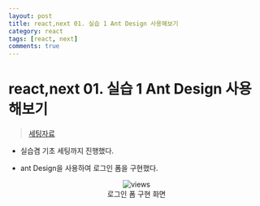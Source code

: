 ```yaml
---
layout: post
title: react,next 01. 실습 1 Ant Design 사용해보기
category: react
tags: [react, next]
comments: true
---
```


# react,next 01. 실습 1 Ant Design 사용해보기

> [세팅자료](https://jungsikjeong.github.io/react/2020/07/08/react-next01/)

- 실습겸 기초 세팅까지 진행했다.

- ant Design을 사용하여 로그인 폼을 구현했다.

<center>
 <figure>
 <img src="https://media.vlpt.us/images/wndtlr1024/post/b1ea3445-b5e9-47af-97fe-fffd73bd2b3e/image.png" alt="views">
 <figcaption>로그인 폼 구현 화면</figcaption>
 </figure>
 </center>
